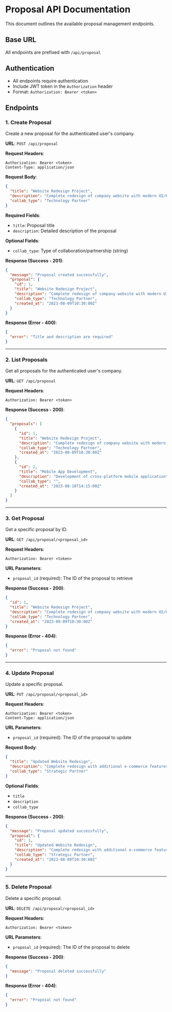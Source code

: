 # Proposal API Documentation

This document outlines the available proposal management endpoints.

## Base URL
All endpoints are prefixed with `/api/proposal`

## Authentication
- All endpoints require authentication
- Include JWT token in the `Authorization` header
- Format: `Authorization: Bearer <token>`

## Endpoints

### 1. Create Proposal
Create a new proposal for the authenticated user's company.

**URL**: `POST /api/proposal`

**Request Headers**:
```
Authorization: Bearer <token>
Content-Type: application/json
```

**Request Body**:
```json
{
  "title": "Website Redesign Project",
  "description": "Complete redesign of company website with modern UI/UX",
  "collab_type": "Technology Partner"
}
```

**Required Fields**:
- `title`: Proposal title
- `description`: Detailed description of the proposal

**Optional Fields**:
- `collab_type`: Type of collaboration/partnership (string)

**Response (Success - 201)**:
```json
{
  "message": "Proposal created successfully",
  "proposal": {
    "id": 1,
    "title": "Website Redesign Project",
    "description": "Complete redesign of company website with modern UI/UX",
    "collab_type": "Technology Partner",
    "created_at": "2023-08-09T10:30:00Z"
  }
}
```

**Response (Error - 400)**:
```json
{
  "error": "Title and description are required"
}
```

---

### 2. List Proposals
Get all proposals for the authenticated user's company.

**URL**: `GET /api/proposal`

**Request Headers**:
```
Authorization: Bearer <token>
```

**Response (Success - 200)**:
```json
{
  "proposals": [
    {
      "id": 1,
      "title": "Website Redesign Project",
      "description": "Complete redesign of company website with modern UI/UX",
      "collab_type": "Technology Partner",
      "created_at": "2023-08-09T10:30:00Z"
    },
    {
      "id": 2,
      "title": "Mobile App Development",
      "description": "Development of cross-platform mobile application",
      "collab_type": "",
      "created_at": "2023-08-10T14:15:00Z"
    }
  ]
}
```

---

### 3. Get Proposal
Get a specific proposal by ID.

**URL**: `GET /api/proposal/<proposal_id>`

**Request Headers**:
```
Authorization: Bearer <token>
```

**URL Parameters**:
- `proposal_id` (required): The ID of the proposal to retrieve

**Response (Success - 200)**:
```json
{
  "id": 1,
  "title": "Website Redesign Project",
  "description": "Complete redesign of company website with modern UI/UX",
  "collab_type": "Technology Partner",
  "created_at": "2023-08-09T10:30:00Z"
}
```

**Response (Error - 404)**:
```json
{
  "error": "Proposal not found"
}
```

---

### 4. Update Proposal
Update a specific proposal.

**URL**: `PUT /api/proposal/<proposal_id>`

**Request Headers**:
```
Authorization: Bearer <token>
Content-Type: application/json
```

**URL Parameters**:
- `proposal_id` (required): The ID of the proposal to update

**Request Body**:
```json
{
  "title": "Updated Website Redesign",
  "description": "Complete redesign with additional e-commerce features",
  "collab_type": "Strategic Partner"
}
```

**Optional Fields**:
- `title`
- `description`
- `collab_type`

**Response (Success - 200)**:
```json
{
  "message": "Proposal updated successfully",
  "proposal": {
    "id": 1,
    "title": "Updated Website Redesign",
    "description": "Complete redesign with additional e-commerce features",
    "collab_type": "Strategic Partner",
    "created_at": "2023-08-09T10:30:00Z"
  }
}
```

---

### 5. Delete Proposal
Delete a specific proposal.

**URL**: `DELETE /api/proposal/<proposal_id>`

**Request Headers**:
```
Authorization: Bearer <token>
```

**URL Parameters**:
- `proposal_id` (required): The ID of the proposal to delete

**Response (Success - 200)**:
```json
{
  "message": "Proposal deleted successfully"
}
```

**Response (Error - 404)**:
```json
{
  "error": "Proposal not found"
}
```